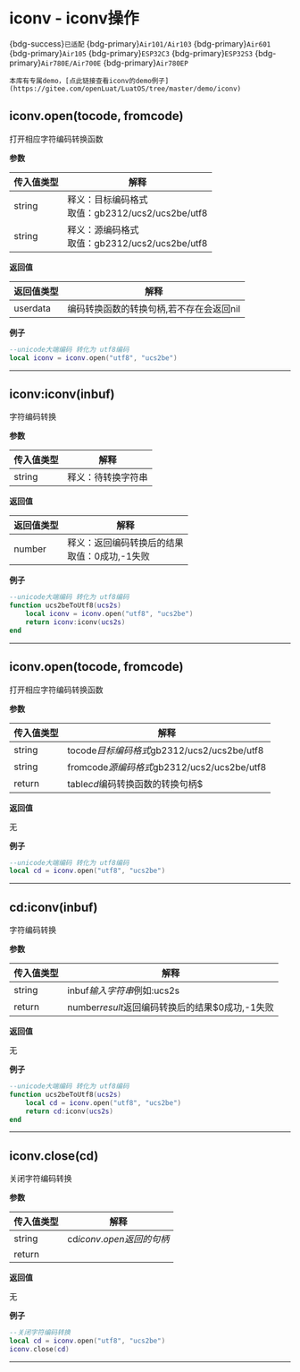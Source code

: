 # iconv - iconv操作

{bdg-success}`已适配` {bdg-primary}`Air101/Air103` {bdg-primary}`Air601` {bdg-primary}`Air105` {bdg-primary}`ESP32C3` {bdg-primary}`ESP32S3` {bdg-primary}`Air780E/Air700E` {bdg-primary}`Air780EP`

```{tip}
本库有专属demo，[点此链接查看iconv的demo例子](https://gitee.com/openLuat/LuatOS/tree/master/demo/iconv)
```

## iconv.open(tocode, fromcode)



打开相应字符编码转换函数

**参数**

|传入值类型|解释|
|-|-|
|string|释义：目标编码格式<br>取值：gb2312/ucs2/ucs2be/utf8|
|string|释义：源编码格式<br>取值：gb2312/ucs2/ucs2be/utf8|

**返回值**

|返回值类型|解释|
|-|-|
|userdata|编码转换函数的转换句柄,若不存在会返回nil|

**例子**

```lua
--unicode大端编码 转化为 utf8编码
local iconv = iconv.open("utf8", "ucs2be")

```

---

## iconv:iconv(inbuf)



字符编码转换

**参数**

|传入值类型|解释|
|-|-|
|string|释义：待转换字符串|

**返回值**

|返回值类型|解释|
|-|-|
|number|释义：返回编码转换后的结果<br>取值：0成功,-1失败|

**例子**

```lua
--unicode大端编码 转化为 utf8编码
function ucs2beToUtf8(ucs2s)
    local iconv = iconv.open("utf8", "ucs2be")
    return iconv:iconv(ucs2s)
end

```

---

## iconv.open(tocode, fromcode) 



打开相应字符编码转换函数

**参数**

|传入值类型|解释|
|-|-|
|string|tocode$目标编码格式$gb2312/ucs2/ucs2be/utf8|
|string|fromcode$源编码格式$gb2312/ucs2/ucs2be/utf8|
|return|table$cd$编码转换函数的转换句柄$ |

**返回值**

无

**例子**

```lua
--unicode大端编码 转化为 utf8编码
local cd = iconv.open("utf8", "ucs2be")

```

---

## cd:iconv(inbuf) 



字符编码转换

**参数**

|传入值类型|解释|
|-|-|
|string|inbuf$输入字符串$例如:ucs2s |
|return|number$result$返回编码转换后的结果$0成功,-1失败|

**返回值**

无

**例子**

```lua
--unicode大端编码 转化为 utf8编码
function ucs2beToUtf8(ucs2s)
    local cd = iconv.open("utf8", "ucs2be")
    return cd:iconv(ucs2s)
end

```

---

## iconv.close(cd) 



关闭字符编码转换

**参数**

|传入值类型|解释|
|-|-|
|string|cd$iconv.open返回的句柄$ |
|return| |

**返回值**

无

**例子**

```lua
--关闭字符编码转换
local cd = iconv.open("utf8", "ucs2be")
iconv.close(cd)

```

---

